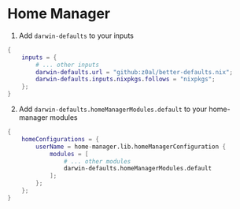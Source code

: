 # Home Manager

1. Add `darwin-defaults` to your inputs

```nix
{
	inputs = {
		# ... other inputs
		darwin-defaults.url = "github:z0al/better-defaults.nix";
		darwin-defaults.inputs.nixpkgs.follows = "nixpkgs";
	};
}
```

2. Add `darwin-defaults.homeManagerModules.default` to your home-manager modules

```nix
{
	homeConfigurations = {
		userName = home-manager.lib.homeManagerConfiguration {
			modules = [
				# ... other modules
				darwin-defaults.homeManagerModules.default
			];
		};
	};
}
```
